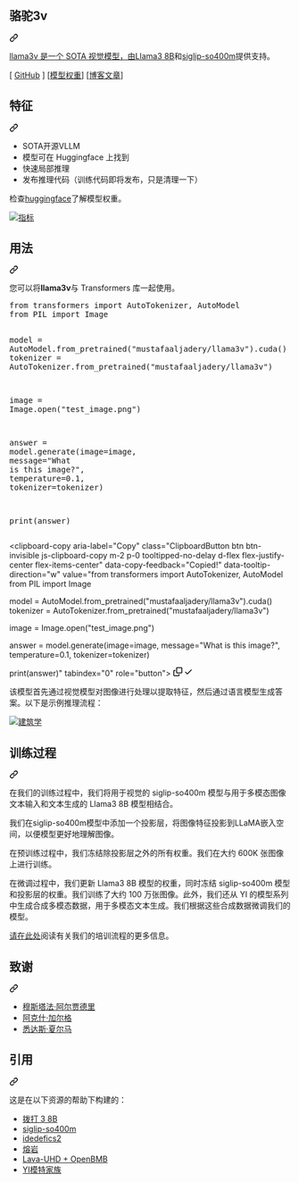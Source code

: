 <div class="Box-sc-g0xbh4-0 bJMeLZ js-snippet-clipboard-copy-unpositioned" data-hpc="true"><article class="markdown-body entry-content container-lg" itemprop="text"><div class="markdown-heading" dir="auto"><h1 tabindex="-1" class="heading-element" dir="auto"><font style="vertical-align: inherit;"><font style="vertical-align: inherit;">骆驼3v</font></font></h1><a id="user-content-llama3v" class="anchor" aria-label="永久链接：llama3v" href="#llama3v"><svg class="octicon octicon-link" viewBox="0 0 16 16" version="1.1" width="16" height="16" aria-hidden="true"><path d="m7.775 3.275 1.25-1.25a3.5 3.5 0 1 1 4.95 4.95l-2.5 2.5a3.5 3.5 0 0 1-4.95 0 .751.751 0 0 1 .018-1.042.751.751 0 0 1 1.042-.018 1.998 1.998 0 0 0 2.83 0l2.5-2.5a2.002 2.002 0 0 0-2.83-2.83l-1.25 1.25a.751.751 0 0 1-1.042-.018.751.751 0 0 1-.018-1.042Zm-4.69 9.64a1.998 1.998 0 0 0 2.83 0l1.25-1.25a.751.751 0 0 1 1.042.018.751.751 0 0 1 .018 1.042l-1.25 1.25a3.5 3.5 0 1 1-4.95-4.95l2.5-2.5a3.5 3.5 0 0 1 4.95 0 .751.751 0 0 1-.018 1.042.751.751 0 0 1-1.042.018 1.998 1.998 0 0 0-2.83 0l-2.5 2.5a1.998 1.998 0 0 0 0 2.83Z"></path></svg></a></div>
<p dir="auto"><font style="vertical-align: inherit;"></font><a href="https://llama.meta.com/llama3/" rel="nofollow"><font style="vertical-align: inherit;"><font style="vertical-align: inherit;">llama3v 是一个 SOTA 视觉模型，由Llama3 8B</font></font></a><font style="vertical-align: inherit;"><font style="vertical-align: inherit;">和</font></font><a href="https://huggingface.co/google/siglip-so400m-patch14-384" rel="nofollow"><font style="vertical-align: inherit;"><font style="vertical-align: inherit;">siglip-so400m</font></font></a><font style="vertical-align: inherit;"><font style="vertical-align: inherit;">提供支持</font><font style="vertical-align: inherit;">。</font></font></p>
<p dir="auto"><font style="vertical-align: inherit;"><font style="vertical-align: inherit;">[ </font></font><a href="https://github.com/mustafaaljadery/llama3v"><font style="vertical-align: inherit;"><font style="vertical-align: inherit;">GitHub</font></font></a><font style="vertical-align: inherit;"><font style="vertical-align: inherit;"> ] [</font></font><a href="https://huggingface.co/mustafaaljadery/llama3v" rel="nofollow"><font style="vertical-align: inherit;"><font style="vertical-align: inherit;">模型权重</font></font></a><font style="vertical-align: inherit;"><font style="vertical-align: inherit;">] [</font></font><a href="https://aksh-garg.medium.com/llama-3v-building-an-open-source-gpt-4v-competitor-in-under-500-7dd8f1f6c9ee" rel="nofollow"><font style="vertical-align: inherit;"><font style="vertical-align: inherit;">博客文章</font></font></a><font style="vertical-align: inherit;"><font style="vertical-align: inherit;">]</font></font></p>
<div class="markdown-heading" dir="auto"><h2 tabindex="-1" class="heading-element" dir="auto"><font style="vertical-align: inherit;"><font style="vertical-align: inherit;">特征</font></font></h2><a id="user-content-features" class="anchor" aria-label="固定链接：功能" href="#features"><svg class="octicon octicon-link" viewBox="0 0 16 16" version="1.1" width="16" height="16" aria-hidden="true"><path d="m7.775 3.275 1.25-1.25a3.5 3.5 0 1 1 4.95 4.95l-2.5 2.5a3.5 3.5 0 0 1-4.95 0 .751.751 0 0 1 .018-1.042.751.751 0 0 1 1.042-.018 1.998 1.998 0 0 0 2.83 0l2.5-2.5a2.002 2.002 0 0 0-2.83-2.83l-1.25 1.25a.751.751 0 0 1-1.042-.018.751.751 0 0 1-.018-1.042Zm-4.69 9.64a1.998 1.998 0 0 0 2.83 0l1.25-1.25a.751.751 0 0 1 1.042.018.751.751 0 0 1 .018 1.042l-1.25 1.25a3.5 3.5 0 1 1-4.95-4.95l2.5-2.5a3.5 3.5 0 0 1 4.95 0 .751.751 0 0 1-.018 1.042.751.751 0 0 1-1.042.018 1.998 1.998 0 0 0-2.83 0l-2.5 2.5a1.998 1.998 0 0 0 0 2.83Z"></path></svg></a></div>
<ul dir="auto">
<li><font style="vertical-align: inherit;"><font style="vertical-align: inherit;">SOTA开源VLLM</font></font></li>
<li><font style="vertical-align: inherit;"><font style="vertical-align: inherit;">模型可在 Huggingface 上找到</font></font></li>
<li><font style="vertical-align: inherit;"><font style="vertical-align: inherit;">快速局部推理</font></font></li>
<li><font style="vertical-align: inherit;"><font style="vertical-align: inherit;">发布推理代码（训练代码即将发布，只是清理一下）</font></font></li>
</ul>
<p dir="auto"><font style="vertical-align: inherit;"><font style="vertical-align: inherit;">检查</font></font><a href="https://huggingface.co/mustafaaljadery/llama3v" rel="nofollow"><font style="vertical-align: inherit;"><font style="vertical-align: inherit;">huggingface</font></font></a><font style="vertical-align: inherit;"><font style="vertical-align: inherit;">了解模型权重。</font></font></p>
<p dir="auto"><a target="_blank" rel="noopener noreferrer" href="/mustafaaljadery/llama3v/blob/main/images/metrics.png"><img src="/mustafaaljadery/llama3v/raw/main/images/metrics.png" alt="指标" style="max-width: 100%;"></a></p>
<div class="markdown-heading" dir="auto"><h2 tabindex="-1" class="heading-element" dir="auto"><font style="vertical-align: inherit;"><font style="vertical-align: inherit;">用法</font></font></h2><a id="user-content-usage" class="anchor" aria-label="固定链接：用法" href="#usage"><svg class="octicon octicon-link" viewBox="0 0 16 16" version="1.1" width="16" height="16" aria-hidden="true"><path d="m7.775 3.275 1.25-1.25a3.5 3.5 0 1 1 4.95 4.95l-2.5 2.5a3.5 3.5 0 0 1-4.95 0 .751.751 0 0 1 .018-1.042.751.751 0 0 1 1.042-.018 1.998 1.998 0 0 0 2.83 0l2.5-2.5a2.002 2.002 0 0 0-2.83-2.83l-1.25 1.25a.751.751 0 0 1-1.042-.018.751.751 0 0 1-.018-1.042Zm-4.69 9.64a1.998 1.998 0 0 0 2.83 0l1.25-1.25a.751.751 0 0 1 1.042.018.751.751 0 0 1 .018 1.042l-1.25 1.25a3.5 3.5 0 1 1-4.95-4.95l2.5-2.5a3.5 3.5 0 0 1 4.95 0 .751.751 0 0 1-.018 1.042.751.751 0 0 1-1.042.018 1.998 1.998 0 0 0-2.83 0l-2.5 2.5a1.998 1.998 0 0 0 0 2.83Z"></path></svg></a></div>
<p dir="auto"><font style="vertical-align: inherit;"><font style="vertical-align: inherit;">您可以将</font></font><strong><font style="vertical-align: inherit;"><font style="vertical-align: inherit;">llama3v</font></font></strong><font style="vertical-align: inherit;"><font style="vertical-align: inherit;">与 Transformers 库一起使用。</font></font></p>
<div class="highlight highlight-source-python notranslate position-relative overflow-auto" dir="auto"><pre><span class="pl-k">from</span> <span class="pl-s1">transformers</span> <span class="pl-k">import</span> <span class="pl-v">AutoTokenizer</span>, <span class="pl-v">AutoModel</span>
<span class="pl-k">from</span> <span class="pl-v">PIL</span> <span class="pl-k">import</span> <span class="pl-v">Image</span>

<span class="pl-s1">model</span> <span class="pl-c1">=</span> <span class="pl-v">AutoModel</span>.<span class="pl-en">from_pretrained</span>(<span class="pl-s">"mustafaaljadery/llama3v"</span>).<span class="pl-en">cuda</span>()
<span class="pl-s1">tokenizer</span> <span class="pl-c1">=</span> <span class="pl-v">AutoTokenizer</span>.<span class="pl-en">from_pretrained</span>(<span class="pl-s">"mustafaaljadery/llama3v"</span>)

<span class="pl-s1">image</span> <span class="pl-c1">=</span> <span class="pl-v">Image</span>.<span class="pl-en">open</span>(<span class="pl-s">"test_image.png"</span>)

<span class="pl-s1">answer</span> <span class="pl-c1">=</span> <span class="pl-s1">model</span>.<span class="pl-en">generate</span>(<span class="pl-s1">image</span><span class="pl-c1">=</span><span class="pl-s1">image</span>, <span class="pl-s1">message</span><span class="pl-c1">=</span><span class="pl-s">"What is this image?"</span>, <span class="pl-s1">temperature</span><span class="pl-c1">=</span><span class="pl-c1">0.1</span>, <span class="pl-s1">tokenizer</span><span class="pl-c1">=</span><span class="pl-s1">tokenizer</span>)

<span class="pl-en">print</span>(<span class="pl-s1">answer</span>)</pre><div class="zeroclipboard-container">
    <clipboard-copy aria-label="Copy" class="ClipboardButton btn btn-invisible js-clipboard-copy m-2 p-0 tooltipped-no-delay d-flex flex-justify-center flex-items-center" data-copy-feedback="Copied!" data-tooltip-direction="w" value="from transformers import AutoTokenizer, AutoModel
from PIL import Image

model = AutoModel.from_pretrained(&quot;mustafaaljadery/llama3v&quot;).cuda()
tokenizer = AutoTokenizer.from_pretrained(&quot;mustafaaljadery/llama3v&quot;)

image = Image.open(&quot;test_image.png&quot;)

answer = model.generate(image=image, message=&quot;What is this image?&quot;, temperature=0.1, tokenizer=tokenizer)

print(answer)" tabindex="0" role="button">
      <svg aria-hidden="true" height="16" viewBox="0 0 16 16" version="1.1" width="16" data-view-component="true" class="octicon octicon-copy js-clipboard-copy-icon">
    <path d="M0 6.75C0 5.784.784 5 1.75 5h1.5a.75.75 0 0 1 0 1.5h-1.5a.25.25 0 0 0-.25.25v7.5c0 .138.112.25.25.25h7.5a.25.25 0 0 0 .25-.25v-1.5a.75.75 0 0 1 1.5 0v1.5A1.75 1.75 0 0 1 9.25 16h-7.5A1.75 1.75 0 0 1 0 14.25Z"></path><path d="M5 1.75C5 .784 5.784 0 6.75 0h7.5C15.216 0 16 .784 16 1.75v7.5A1.75 1.75 0 0 1 14.25 11h-7.5A1.75 1.75 0 0 1 5 9.25Zm1.75-.25a.25.25 0 0 0-.25.25v7.5c0 .138.112.25.25.25h7.5a.25.25 0 0 0 .25-.25v-7.5a.25.25 0 0 0-.25-.25Z"></path>
</svg>
      <svg aria-hidden="true" height="16" viewBox="0 0 16 16" version="1.1" width="16" data-view-component="true" class="octicon octicon-check js-clipboard-check-icon color-fg-success d-none">
    <path d="M13.78 4.22a.75.75 0 0 1 0 1.06l-7.25 7.25a.75.75 0 0 1-1.06 0L2.22 9.28a.751.751 0 0 1 .018-1.042.751.751 0 0 1 1.042-.018L6 10.94l6.72-6.72a.75.75 0 0 1 1.06 0Z"></path>
</svg>
    </clipboard-copy>
  </div></div>
<p dir="auto"><font style="vertical-align: inherit;"><font style="vertical-align: inherit;">该模型首先通过视觉模型对图像进行处理以提取特征，然后通过语言模型生成答案。以下是示例推理流程：</font></font></p>
<p dir="auto"><a target="_blank" rel="noopener noreferrer" href="/mustafaaljadery/llama3v/blob/main/images/architecture.png"><img src="/mustafaaljadery/llama3v/raw/main/images/architecture.png" alt="建筑学" style="max-width: 100%;"></a></p>
<div class="markdown-heading" dir="auto"><h2 tabindex="-1" class="heading-element" dir="auto"><font style="vertical-align: inherit;"><font style="vertical-align: inherit;">训练过程</font></font></h2><a id="user-content-training-process" class="anchor" aria-label="固定链接：训练过程" href="#training-process"><svg class="octicon octicon-link" viewBox="0 0 16 16" version="1.1" width="16" height="16" aria-hidden="true"><path d="m7.775 3.275 1.25-1.25a3.5 3.5 0 1 1 4.95 4.95l-2.5 2.5a3.5 3.5 0 0 1-4.95 0 .751.751 0 0 1 .018-1.042.751.751 0 0 1 1.042-.018 1.998 1.998 0 0 0 2.83 0l2.5-2.5a2.002 2.002 0 0 0-2.83-2.83l-1.25 1.25a.751.751 0 0 1-1.042-.018.751.751 0 0 1-.018-1.042Zm-4.69 9.64a1.998 1.998 0 0 0 2.83 0l1.25-1.25a.751.751 0 0 1 1.042.018.751.751 0 0 1 .018 1.042l-1.25 1.25a3.5 3.5 0 1 1-4.95-4.95l2.5-2.5a3.5 3.5 0 0 1 4.95 0 .751.751 0 0 1-.018 1.042.751.751 0 0 1-1.042.018 1.998 1.998 0 0 0-2.83 0l-2.5 2.5a1.998 1.998 0 0 0 0 2.83Z"></path></svg></a></div>
<p dir="auto"><font style="vertical-align: inherit;"><font style="vertical-align: inherit;">在我们的训练过程中，我们将用于视觉的 siglip-so400m 模型与用于多模态图像文本输入和文本生成的 Llama3 8B 模型相结合。</font></font></p>
<p dir="auto"><font style="vertical-align: inherit;"><font style="vertical-align: inherit;">我们在siglip-so400m模型中添加一个投影层，将图像特征投影到LLaMA嵌入空间，以便模型更好地理解图像。</font></font></p>
<p dir="auto"><font style="vertical-align: inherit;"><font style="vertical-align: inherit;">在预训练过程中，我们冻结除投影层之外的所有权重。我们在大约 600K 张图像上进行训练。</font></font></p>
<p dir="auto"><font style="vertical-align: inherit;"><font style="vertical-align: inherit;">在微调过程中，我们更新 Llama3 8B 模型的权重，同时冻结 siglip-so400m 模型和投影层的权重。我们训练了大约 100 万张图像。此外，我们还从 YI 的模型系列中生成合成多模态数据，用于多模态文本生成。我们根据这些合成数据微调我们的模型。</font></font></p>
<p dir="auto"><font style="vertical-align: inherit;"></font><a href="https://aksh-garg.medium.com/llama-3v-building-an-open-source-gpt-4v-competitor-in-under-500-7dd8f1f6c9ee" rel="nofollow"><font style="vertical-align: inherit;"><font style="vertical-align: inherit;">请在此处</font></font></a><font style="vertical-align: inherit;"><font style="vertical-align: inherit;">阅读有关我们的培训流程的更多信息</font><font style="vertical-align: inherit;">。</font></font></p>
<div class="markdown-heading" dir="auto"><h2 tabindex="-1" class="heading-element" dir="auto"><font style="vertical-align: inherit;"><font style="vertical-align: inherit;">致谢</font></font></h2><a id="user-content-acknowledgements" class="anchor" aria-label="永久链接：致谢" href="#acknowledgements"><svg class="octicon octicon-link" viewBox="0 0 16 16" version="1.1" width="16" height="16" aria-hidden="true"><path d="m7.775 3.275 1.25-1.25a3.5 3.5 0 1 1 4.95 4.95l-2.5 2.5a3.5 3.5 0 0 1-4.95 0 .751.751 0 0 1 .018-1.042.751.751 0 0 1 1.042-.018 1.998 1.998 0 0 0 2.83 0l2.5-2.5a2.002 2.002 0 0 0-2.83-2.83l-1.25 1.25a.751.751 0 0 1-1.042-.018.751.751 0 0 1-.018-1.042Zm-4.69 9.64a1.998 1.998 0 0 0 2.83 0l1.25-1.25a.751.751 0 0 1 1.042.018.751.751 0 0 1 .018 1.042l-1.25 1.25a3.5 3.5 0 1 1-4.95-4.95l2.5-2.5a3.5 3.5 0 0 1 4.95 0 .751.751 0 0 1-.018 1.042.751.751 0 0 1-1.042.018 1.998 1.998 0 0 0-2.83 0l-2.5 2.5a1.998 1.998 0 0 0 0 2.83Z"></path></svg></a></div>
<ul dir="auto">
<li><a href="https://www.linkedin.com/in/mustafaaljadery/" rel="nofollow"><font style="vertical-align: inherit;"><font style="vertical-align: inherit;">穆斯塔法·阿尔贾德里</font></font></a></li>
<li><a href="https://www.linkedin.com/in/aksh-garg" rel="nofollow"><font style="vertical-align: inherit;"><font style="vertical-align: inherit;">阿克什·加尔格</font></font></a></li>
<li><a href="https://www.linkedin.com/in/siddharth-sharma-9942b2104/" rel="nofollow"><font style="vertical-align: inherit;"><font style="vertical-align: inherit;">悉达斯·夏尔马</font></font></a></li>
</ul>
<div class="markdown-heading" dir="auto"><h2 tabindex="-1" class="heading-element" dir="auto"><font style="vertical-align: inherit;"><font style="vertical-align: inherit;">引用</font></font></h2><a id="user-content-citations" class="anchor" aria-label="永久链接：引用" href="#citations"><svg class="octicon octicon-link" viewBox="0 0 16 16" version="1.1" width="16" height="16" aria-hidden="true"><path d="m7.775 3.275 1.25-1.25a3.5 3.5 0 1 1 4.95 4.95l-2.5 2.5a3.5 3.5 0 0 1-4.95 0 .751.751 0 0 1 .018-1.042.751.751 0 0 1 1.042-.018 1.998 1.998 0 0 0 2.83 0l2.5-2.5a2.002 2.002 0 0 0-2.83-2.83l-1.25 1.25a.751.751 0 0 1-1.042-.018.751.751 0 0 1-.018-1.042Zm-4.69 9.64a1.998 1.998 0 0 0 2.83 0l1.25-1.25a.751.751 0 0 1 1.042.018.751.751 0 0 1 .018 1.042l-1.25 1.25a3.5 3.5 0 1 1-4.95-4.95l2.5-2.5a3.5 3.5 0 0 1 4.95 0 .751.751 0 0 1-.018 1.042.751.751 0 0 1-1.042.018 1.998 1.998 0 0 0-2.83 0l-2.5 2.5a1.998 1.998 0 0 0 0 2.83Z"></path></svg></a></div>
<p dir="auto"><font style="vertical-align: inherit;"><font style="vertical-align: inherit;">这是在以下资源的帮助下构建的：</font></font></p>
<ul dir="auto">
<li><a href="https://llama.meta.com/llama3/" rel="nofollow"><font style="vertical-align: inherit;"><font style="vertical-align: inherit;">拨打 3 8B</font></font></a></li>
<li><a href="https://huggingface.co/google/siglip-so400m-patch14-384" rel="nofollow"><font style="vertical-align: inherit;"><font style="vertical-align: inherit;">siglip-so400m</font></font></a></li>
<li><a href="https://huggingface.co/blog/idefics2" rel="nofollow"><font style="vertical-align: inherit;"><font style="vertical-align: inherit;">idedefics2</font></font></a></li>
<li><a href="https://llava-vl.github.io/" rel="nofollow"><font style="vertical-align: inherit;"><font style="vertical-align: inherit;">熔岩</font></font></a></li>
<li><a href="https://github.com/thunlp/LLaVA-UHD"><font style="vertical-align: inherit;"><font style="vertical-align: inherit;">Lava-UHD + OpenBMB</font></font></a></li>
<li><a href="https://arxiv.org/abs/2403.04652" rel="nofollow"><font style="vertical-align: inherit;"><font style="vertical-align: inherit;">YI模特家族</font></font></a></li>
</ul>
</article></div>
